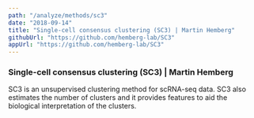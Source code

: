 ```yaml
---
path: "/analyze/methods/sc3"
date: "2018-09-14"
title: "Single-cell consensus clustering (SC3) | Martin Hemberg"
githubUrl: "https://github.com/hemberg-lab/SC3"
appUrl: "https://github.com/hemberg-lab/SC3"
---
```


### Single-cell consensus clustering (SC3)  | Martin Hemberg

SC3 is an unsupervised clustering method for scRNA-seq data. SC3 also estimates the number of clusters and it provides features to aid the biological interpretation of the clusters.
